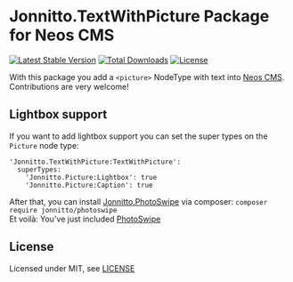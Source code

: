Jonnitto.TextWithPicture Package for Neos CMS
=============================================

[![Latest Stable Version](https://poser.pugx.org/jonnitto/textwithpicture/v/stable)](https://packagist.org/packages/jonnitto/textwithpicture)
[![Total Downloads](https://poser.pugx.org/jonnitto/textwithpicture/downloads)](https://packagist.org/packages/jonnitto/textwithpicture)
[![License](https://poser.pugx.org/jonnitto/textwithpicture/license)](https://packagist.org/packages/jonnitto/textwithpicture)

With this package you add a `<picture>` NodeType with text into [Neos CMS](https://www.neos.io).  
Contributions are very welcome!

Lightbox support
----------------

If you want to add lightbox support you can set the super types on the `Picture` node type:

```
'Jonnitto.TextWithPicture:TextWithPicture':
  superTypes:
    'Jonnitto.Picture:Lightbox': true
    'Jonnitto.Picture:Caption': true
```

After that, you can install [Jonnitto.PhotoSwipe](https://github.com/jonnitto/Jonnitto.PhotoSwipe) via composer: `composer require jonnitto/photoswipe`  
Et voilà: You've just included [PhotoSwipe](http://photoswipe.com/)


License
-------

Licensed under MIT, see [LICENSE](LICENSE)
